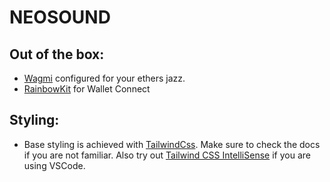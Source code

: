 # NEOSOUND

## Out of the box:

- [Wagmi](https://wagmi.sh/) configured for your ethers jazz.
- [RainbowKit]() for Wallet Connect

## Styling:

- Base styling is achieved with [TailwindCss](https://tailwindcss.com/). Make sure to check the docs if you are not familiar. Also try out [Tailwind CSS IntelliSense](https://marketplace.visualstudio.com/items?itemName=bradlc.vscode-tailwindcss) if you are using VSCode.
